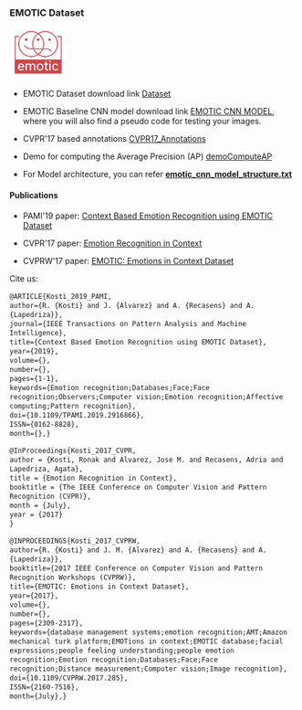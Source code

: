 ### EMOTIC Dataset

<img src="EMOTIC_mean_images/emotic_logo.png" alt="drawing" width="100"/>

+ EMOTIC Dataset download link [Dataset](https://drive.google.com/uc?id=1EsBVs6UKaFhI7pkNyGuUJ2oxK0jzKY5F&export=download)

+ EMOTIC Baseline CNN model download link [EMOTIC CNN MODEL](https://www.dropbox.com/sh/mbcbih89nden05n/AABOvOu-P4yr2pQ5kZJJ_3Rla?dl=0), where you will also find a pseudo code for testing your images. 

+ CVPR'17 based annotations [CVPR17_Annotations](https://www.dropbox.com/s/fm1iokznqig7apc/CVPR17_Annotations.mat?dl=0)

+ Demo for computing the Average Precision (AP) [demoComputeAP](https://www.dropbox.com/s/7bff0ucw2monn38/demoComputeAP.zip?dl=0)

+ For Model architecture, you can refer [**emotic_cnn_model_structure.txt**](https://github.com/rkosti/emotic/blob/master/emotic_cnn_model_structure.txt)

#### Publications
+ PAMI'19 paper: [Context Based Emotion Recognition using EMOTIC Dataset](https://ieeexplore.ieee.org/document/8713881)

+ CVPR'17 paper: [Emotion Recognition in Context](http://openaccess.thecvf.com/content_cvpr_2017/html/Kosti_Emotion_Recognition_in_CVPR_2017_paper.html)

+ CVPRW'17 paper: [EMOTIC: Emotions in Context Dataset](http://openaccess.thecvf.com/content_cvpr_2017_workshops/w41/html/Lapedriza_EMOTIC_Emotions_in_CVPR_2017_paper.html)

Cite us: 
```
@ARTICLE{Kosti_2019_PAMI,
author={R. {Kosti} and J. {Alvarez} and A. {Recasens} and A. {Lapedriza}},
journal={IEEE Transactions on Pattern Analysis and Machine Intelligence},
title={Context Based Emotion Recognition using EMOTIC Dataset},
year={2019},
volume={},
number={},
pages={1-1},
keywords={Emotion recognition;Databases;Face;Face recognition;Observers;Computer vision;Emotion recognition;Affective computing;Pattern recognition},
doi={10.1109/TPAMI.2019.2916866},
ISSN={0162-8828},
month={},}
```

```
@InProceedings{Kosti_2017_CVPR,
author = {Kosti, Ronak and Alvarez, Jose M. and Recasens, Adria and Lapedriza, Agata},
title = {Emotion Recognition in Context},
booktitle = {The IEEE Conference on Computer Vision and Pattern Recognition (CVPR)},
month = {July},
year = {2017}
}
```

```
@INPROCEEDINGS{Kosti_2017_CVPRW,
author={R. {Kosti} and J. M. {Alvarez} and A. {Recasens} and A. {Lapedriza}},
booktitle={2017 IEEE Conference on Computer Vision and Pattern Recognition Workshops (CVPRW)},
title={EMOTIC: Emotions in Context Dataset},
year={2017},
volume={},
number={},
pages={2309-2317},
keywords={database management systems;emotion recognition;AMT;Amazon mechanical turk platform;EMOTions in context;EMOTIC database;facial expressions;people feeling understanding;people emotion recognition;Emotion recognition;Databases;Face;Face recognition;Distance measurement;Computer vision;Image recognition},
doi={10.1109/CVPRW.2017.285},
ISSN={2160-7516},
month={July},}
```
